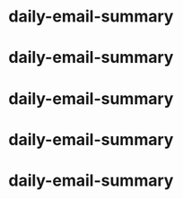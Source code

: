 # daily-email-summary
# daily-email-summary
# daily-email-summary
# daily-email-summary
# daily-email-summary
